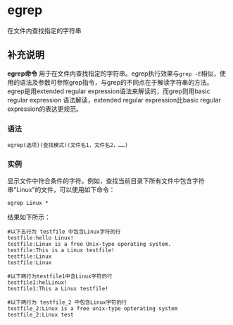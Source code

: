 egrep
===

在文件内查找指定的字符串

## 补充说明

**egrep命令** 用于在文件内查找指定的字符串。egrep执行效果与`grep -E`相似，使用的语法及参数可参照grep指令，与grep的不同点在于解读字符串的方法。egrep是用extended regular expression语法来解读的，而grep则用basic regular expression 语法解读，extended regular expression比basic regular expression的表达更规范。

### 语法  

```
egrep(选项)(查找模式)(文件名1，文件名2，……)
```

### 实例  

显示文件中符合条件的字符。例如，查找当前目录下所有文件中包含字符串"Linux"的文件，可以使用如下命令：

```
egrep Linux *
```

结果如下所示：

```
#以下五行为 testfile 中包含Linux字符的行
testfile:hello Linux!
testfile:Linux is a free Unix-type operating system.
testfile:This is a Linux testfile!
testfile:Linux
testfile:Linux

#以下两行为testfile1中含Linux字符的行
testfile1:helLinux!
testfile1:This a Linux testfile!

#以下两行为 testfile_2 中包含Linux字符的行
testfile_2:Linux is a free unix-type opterating system
testfile_2:Linux test
```


<!-- Linux命令行搜索引擎：https://jaywcjlove.github.io/linux-command/ -->